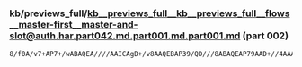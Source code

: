 ### kb/previews_full/kb__previews_full__kb__previews_full__flows__master-first__master-and-slot@auth.har.part042.md.part001.md.part001.md (part 002)

```md
8/f0A/v7+AP7+/wABAQEA////AAICAgD+/v8AAQEBAP39/QD///8ABAQEAP79AAD+//4AAAAAAPz+/gD//wAAAwMDAAAAAQAAAAAAAAAAAP7+/gD/AAAAAwMDAP//A
```

```
